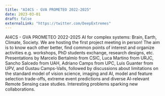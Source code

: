 ```yaml
---
title: "AI4CS - GVA PROMETEO 2022-2025"
date: 2023-03-01
draft: false
externalLink: "https://twitter.com/DeepExtremes"
---
```


AI4CS - GVA PROMETEO 2022-2025 AI for complex systems: Brain, Earth, Climate, Society. We are hosting the first project meeting in person! The aim is to know each other better, find common points of interest and organize activities e.g. workshops, PhD students exchange, research designs, etc. Presentations by Marcelo Bertalmío from CSIC, Luca Martino from URJC, Sancho Salcedo from UAH, Adriano Camps from UPC, Luis Guanter from UPV, and Gustau Camps-Valls, followed by discussions about limitations on the standard model of vision science, imaging and AI, model and feature selection trade-offs, extreme event predictions and diverse AI-relevant Remote Sensing case studies. Interesting problems sparking new collaborations.
